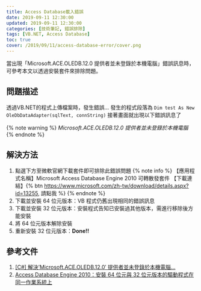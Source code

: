```yaml
---
title: Access Database載入錯誤
date: 2019-09-11 12:30:00
updated: 2019-09-11 12:30:00
categories: [技術筆記, 錯誤排除]
tags: [VB.NET, Access Database]
toc: true
cover: /2019/09/11/access-database-error/cover.png
---
```


當出現「Microsoft.ACE.OLEDB.12.0 提供者並未登錄於本機電腦」錯誤訊息時，可參考本文以透過安裝套件來排除問題。

<!-- more -->

## 問題描述

透過VB.NET的程式上傳檔案時，發生錯誤…
發生的程式段落為 `Dim test As New OleDbDataAdapter(sqlText, connString)`
接著畫面就出現以下錯誤訊息了

{% note warning %}
_Microsoft.ACE.OLEDB.12.0 提供者並未登錄於本機電腦_
{% endnote %}

## 解決方法
1. 點選下方至微軟官網下載套件即可排除此錯誤問題
   {% note info %}
    【應用程式名稱】Microsoft Access Database Engine 2010 可轉散發套件
    【下載連結】{% btn https://www.microsoft.com/zh-tw/download/details.aspx?id=13255, 請點我 %}
   {% endnote %}
2. 下載並安裝 64 位元版本：VB 程式仍舊出現相同的錯誤訊息
3. 下載並安裝 32 位元版本：安裝程式告知已安裝過其他版本，需進行移除後方能安裝
4. 將 64 位元版本解除安裝
5. 重新安裝 32 位元版本：**Done!!**

## 參考文件
1. [[C#] 解決’Microsoft.ACE.OLEDB.12.0′ 提供者並未登錄於本機電腦…](https://dotblogs.com.tw/dragoncancer/2016/03/31/102924)
2. [Access Database Engine 2010：安裝 64 位元與 32 位元版本的驅動程式在同一作業系統上](http://sharedderrick.blogspot.com/2013/04/access-database-engine-2010-64-32.html)